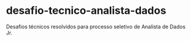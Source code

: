 # desafio-tecnico-analista-dados
Desafios técnicos resolvidos para processo seletivo de Analista de Dados Jr.

